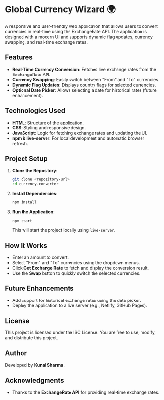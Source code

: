 # Global Currency Wizard 🌍

A responsive and user-friendly web application that allows users to convert currencies in real-time using the ExchangeRate API. The application is designed with a modern UI and supports dynamic flag updates, currency swapping, and real-time exchange rates.

## Features

- **Real-Time Currency Conversion**: Fetches live exchange rates from the ExchangeRate API.
- **Currency Swapping**: Easily switch between "From" and "To" currencies.
- **Dynamic Flag Updates**: Displays country flags for selected currencies.
- **Optional Date Picker**: Allows selecting a date for historical rates (future enhancement).

## Technologies Used

- **HTML**: Structure of the application.
- **CSS**: Styling and responsive design.
- **JavaScript**: Logic for fetching exchange rates and updating the UI.
- **npm & live-server**: For local development and automatic browser refresh.

## Project Setup

1. **Clone the Repository**:
   ```bash
   git clone <repository-url>
   cd currency-converter
   ```
2. **Install Dependencies**:
   ```bash
   npm install
   ```
3. **Run the Application**:
   ```bash
   npm start
   ```
   This will start the project locally using `live-server`.

## How It Works

- Enter an amount to convert.
- Select "From" and "To" currencies using the dropdown menus.
- Click **Get Exchange Rate** to fetch and display the conversion result.
- Use the **Swap** button to quickly switch the selected currencies.

## Future Enhancements

- Add support for historical exchange rates using the date picker.
- Deploy the application to a live server (e.g., Netlify, GitHub Pages).

## License

This project is licensed under the ISC License. You are free to use, modify, and distribute this project.

## Author

Developed by **Kunal Sharma**.

## Acknowledgments

- Thanks to the **ExchangeRate API** for providing real-time exchange rates.


